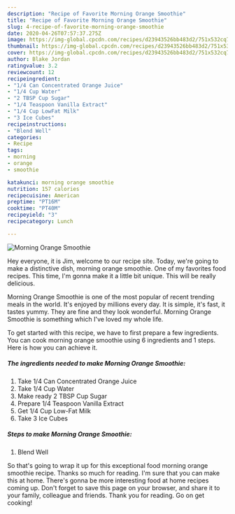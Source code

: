 ```yaml
---
description: "Recipe of Favorite Morning Orange Smoothie"
title: "Recipe of Favorite Morning Orange Smoothie"
slug: 4-recipe-of-favorite-morning-orange-smoothie
date: 2020-04-26T07:57:37.275Z
image: https://img-global.cpcdn.com/recipes/d23943526bb483d2/751x532cq70/morning-orange-smoothie-recipe-main-photo.jpg
thumbnail: https://img-global.cpcdn.com/recipes/d23943526bb483d2/751x532cq70/morning-orange-smoothie-recipe-main-photo.jpg
cover: https://img-global.cpcdn.com/recipes/d23943526bb483d2/751x532cq70/morning-orange-smoothie-recipe-main-photo.jpg
author: Blake Jordan
ratingvalue: 3.2
reviewcount: 12
recipeingredient:
- "1/4 Can Concentrated Orange Juice"
- "1/4 Cup Water"
- "2 TBSP Cup Sugar"
- "1/4 Teaspoon Vanilla Extract"
- "1/4 Cup LowFat Milk"
- "3 Ice Cubes"
recipeinstructions:
- "Blend Well"
categories:
- Recipe
tags:
- morning
- orange
- smoothie

katakunci: morning orange smoothie 
nutrition: 157 calories
recipecuisine: American
preptime: "PT16M"
cooktime: "PT40M"
recipeyield: "3"
recipecategory: Lunch

---
```



![Morning Orange Smoothie](https://img-global.cpcdn.com/recipes/d23943526bb483d2/751x532cq70/morning-orange-smoothie-recipe-main-photo.jpg)

Hey everyone, it is Jim, welcome to our recipe site. Today, we're going to make a distinctive dish, morning orange smoothie. One of my favorites food recipes. This time, I'm gonna make it a little bit unique. This will be really delicious.



Morning Orange Smoothie is one of the most popular of recent trending meals in the world. It's enjoyed by millions every day. It is simple, it's fast, it tastes yummy. They are fine and they look wonderful. Morning Orange Smoothie is something which I've loved my whole life.


To get started with this recipe, we have to first prepare a few ingredients. You can cook morning orange smoothie using 6 ingredients and 1 steps. Here is how you can achieve it.

##### The ingredients needed to make Morning Orange Smoothie:

1. Take 1/4 Can Concentrated Orange Juice
1. Take 1/4 Cup Water
1. Make ready 2 TBSP Cup Sugar
1. Prepare 1/4 Teaspoon Vanilla Extract
1. Get 1/4 Cup Low-Fat Milk
1. Take 3 Ice Cubes




##### Steps to make Morning Orange Smoothie:

1. Blend Well




So that's going to wrap it up for this exceptional food morning orange smoothie recipe. Thanks so much for reading. I'm sure that you can make this at home. There's gonna be more interesting food at home recipes coming up. Don't forget to save this page on your browser, and share it to your family, colleague and friends. Thank you for reading. Go on get cooking!
